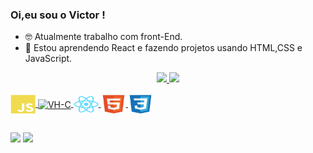 ### Oi,eu sou o Victor !

- 🤓 Atualmente trabalho com front-End.
- 🌱 Estou aprendendo React e fazendo projetos usando HTML,CSS e JavaScript.


<div align="center" display="block">
  <a href="https://github.com/victormrtns">
  <img height="180em" src="https://github-readme-stats.vercel.app/api?username=victormrtns&show_icons=true&theme=dark&include_all_commits=true&count_private=true"/>
  <img height="180em" src="https://github-readme-stats.vercel.app/api/top-langs/?username=victormrtns&layout=compact&langs_count=7&theme=dark"/>
</div>
  
  <div style="display: inline_block" padding-bottom: 2px,padding-top: 50x><br>
  <img align="center" alt="VH-Js" height="30" width="40" src="https://raw.githubusercontent.com/devicons/devicon/master/icons/javascript/javascript-plain.svg">
  <img align="center" alt="VH-C" height="30" width="40" src="https://cdn.jsdelivr.net/gh/devicons/devicon/icons/c/c-original.svg">
  <img align="center" alt="VH-React" height="30" width="40" src="https://raw.githubusercontent.com/devicons/devicon/master/icons/react/react-original.svg">
  <img align="center" alt="VH-HTML" height="30" width="40" src="https://raw.githubusercontent.com/devicons/devicon/master/icons/html5/html5-original.svg">
  <img align="center" alt="VH-CSS" height="30" width="40" src="https://raw.githubusercontent.com/devicons/devicon/master/icons/css3/css3-original.svg">
</div>
  
##
  
  <div style= padding-bottom: 20px,padding-top: 50px > 
  <a href="https://www.instagram.com/_victormrtns/" target="_blank"><img src="https://img.shields.io/badge/-Instagram-%23E4405F?style=for-the-badge&logo=instagram&logoColor=white" target="_blank"></a>
  <a href="https://www.linkedin.com/in/victor-hugo-a847b21b7/" target="_blank"><img src="https://img.shields.io/badge/-LinkedIn-%230077B5?style=for-the-badge&logo=linkedin&logoColor=white" target="_blank"></a> 
 
</div>
